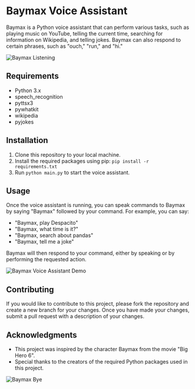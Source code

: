 # Baymax Voice Assistant

Baymax is a Python voice assistant that can perform various tasks, such as playing music on YouTube, telling the current time, searching for information on Wikipedia, and telling jokes. Baymax can also respond to certain phrases, such as "ouch," "run," and "hi."

![Baymax Listening](https://thumbs.gfycat.com/GlossyHeartyGlobefish-size_restricted.gif)


## Requirements

- Python 3.x
- speech_recognition
- pyttsx3
- pywhatkit
- wikipedia
- pyjokes

## Installation

1. Clone this repository to your local machine.
2. Install the required packages using pip: `pip install -r requirements.txt`
3. Run `python main.py` to start the voice assistant.

## Usage

Once the voice assistant is running, you can speak commands to Baymax by saying "Baymax" followed by your command. For example, you can say:

- "Baymax, play Despacito"
- "Baymax, what time is it?"
- "Baymax, search about pandas"
- "Baymax, tell me a joke"

Baymax will then respond to your command, either by speaking or by performing the requested action.

![Baymax Voice Assistant Demo](https://64.media.tumblr.com/033dac8d25c807e21ad3b9891771aa50/tumblr_ntejwtWbMj1rwfctbo6_1280.gif)

## Contributing

If you would like to contribute to this project, please fork the repository and create a new branch for your changes. Once you have made your changes, submit a pull request with a description of your changes.


## Acknowledgments

- This project was inspired by the character Baymax from the movie "Big Hero 6".
- Special thanks to the creators of the required Python packages used in this project.

![Baymax Bye](https://media0.giphy.com/media/C46EeKCUKxU3e/giphy.gif?cid=6c09b95286787d12768e6261b89228e7fb4b56bb2fd2abdd&rid=giphy.gif&ct=g)
